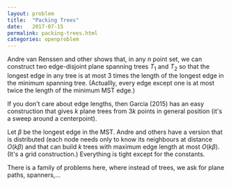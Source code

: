 ```yaml
---
layout: problem
title:  "Packing Trees"
date:   2017-07-15
permalink: packing-trees.html
categories: openproblem
---
```

Andre van Renssen and other shows that, in any $n$ point set, we can construct two edge-disjoint plane spanning trees $T_1$ and $T_2$ so that the longest edge in any tree is at most 3 times the length of the longest edge in the minimum spanning tree.  (Actuallly, every edge except one is at most twice the length of the minimum MST edge.)

If you don't care about edge lengths, then Garcia (2015) has an easy construction that gives $k$ plane trees from $3k$ points in general position (it's a sweep around a centerpoint).

Let $\beta$ be the longest edge in the MST.  Andre and others have a version that is distributed (each node needs only to know its neighbours at distance $O(k\beta)$ and that can build $k$ trees with maximum edge length at most $O(k\beta)$.  (It's a grid construction.)  Everything is tight except for the constants.

There is a family of problems here, where instead of trees, we ask for plane paths, spanners,...
